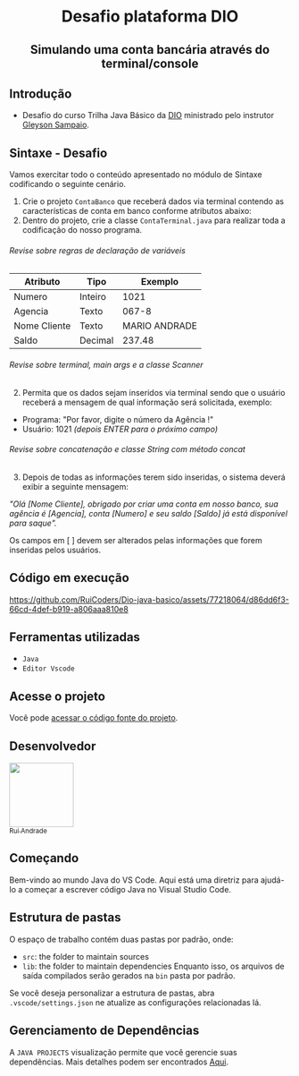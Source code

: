 <h1 align="center"> Desafio plataforma DIO </h1>
<h2 align="center"> Simulando uma conta bancária através do terminal/console </h2>

## Introdução
- Desafio do curso Trilha Java Básico da [DIO](https://github.com/digitalinnovationone/trilha-java-basico/tree/main/desafios/sintaxe) ministrado pelo instrutor [Gleyson Sampaio](https://github.com/glysns).

## Sintaxe - Desafio

Vamos exercitar todo o conteúdo apresentado no módulo de Sintaxe codificando o seguinte cenário.

1. Crie o projeto `ContaBanco` que receberá dados via terminal contendo as características de conta em banco conforme atributos abaixo:
2. Dentro do projeto, crie a classe `ContaTerminal.java` para realizar toda a codificação do nosso programa.

###### Revise sobre regras de declaração de variáveis

| Atributo  | Tipo     | Exemplo   
| --------- | ---------| ------- 
| Numero    | Inteiro  | 1021 
| Agencia   | Texto    | 067-8
| Nome Cliente | Texto    | MARIO ANDRADE
| Saldo | Decimal |237.48


###### Revise sobre terminal, main args e a classe Scanner
2. Permita que os dados sejam inseridos via terminal sendo que o usuário receberá a mensagem de qual informação será solicitada, exemplo:

* Programa: "Por favor, digite o número da Agência !"
* Usuário: 1021 *(depois ENTER para o próximo campo)* 

###### Revise sobre concatenação e classe String com método concat

3. Depois de todas as informações terem sido inseridas, o sistema deverá exibir a seguinte mensagem:

*"Olá [Nome Cliente], obrigado por criar uma conta em nosso banco, sua agência é [Agencia], conta [Numero] e seu saldo [Saldo] já está disponível para saque".*

Os campos em [ ] devem ser alterados pelas informações que forem inseridas pelos usuários.

## Código em execução

https://github.com/RuiCoders/Dio-java-basico/assets/77218064/d86dd6f3-66cd-4def-b919-a806aaa810e8

<h2>Ferramentas utilizadas</h2>

- ``Java``
- ``Editor Vscode``

<h2>Acesse o projeto</h2> 

Você pode [acessar o código fonte do projeto]([https://github.com/jurandi1/desafio-dio-conta-bancaria/blob/main/desafio_dio_conta_bancaria/src/desafio_dio_conta_bancaria/ContaTerminal.java](https://github.com/RuiCoders/Dio-java-basico/blob/main/conta-banco-desafio/src/ContaTerminal.java)).

<h2>Desenvolvedor</h2>

[<img src="https://avatars.githubusercontent.com/u/77218064?v=4" width=115><br><sub>Rui Andrade</sub>](https://github.com/Ruicoders)
## Começando
Bem-vindo ao mundo Java do VS Code. Aqui está uma diretriz para ajudá-lo a começar a escrever código Java no Visual Studio Code.

## Estrutura de pastas
O espaço de trabalho contém duas pastas por padrão, onde:

- `src`: the folder to maintain sources
- `lib`: the folder to maintain dependencies
Enquanto isso, os arquivos de saída compilados serão gerados na  `bin` pasta por padrão.

Se você deseja personalizar a estrutura de pastas, abra `.vscode/settings.json` ne atualize as configurações relacionadas lá.

## Gerenciamento de Dependências
A `JAVA PROJECTS` visualização permite que você gerencie suas dependências. Mais detalhes podem ser encontrados [Aqui](https://github.com/microsoft/vscode-java-dependency#manage-dependencies).
